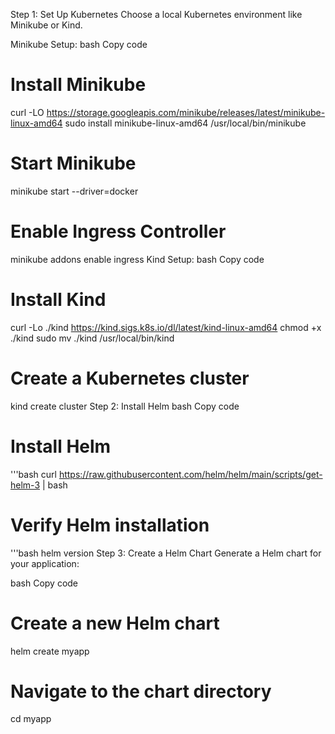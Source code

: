 Step 1: Set Up Kubernetes
Choose a local Kubernetes environment like Minikube or Kind.

Minikube Setup:
bash
Copy code
# Install Minikube
curl -LO https://storage.googleapis.com/minikube/releases/latest/minikube-linux-amd64
sudo install minikube-linux-amd64 /usr/local/bin/minikube

# Start Minikube
minikube start --driver=docker

# Enable Ingress Controller
minikube addons enable ingress
Kind Setup:
bash
Copy code
# Install Kind
curl -Lo ./kind https://kind.sigs.k8s.io/dl/latest/kind-linux-amd64
chmod +x ./kind
sudo mv ./kind /usr/local/bin/kind

# Create a Kubernetes cluster
kind create cluster
Step 2: Install Helm
bash
Copy code
# Install Helm
'''bash
curl https://raw.githubusercontent.com/helm/helm/main/scripts/get-helm-3 | bash

# Verify Helm installation
'''bash helm version
Step 3: Create a Helm Chart
Generate a Helm chart for your application:

bash
Copy code
# Create a new Helm chart
helm create myapp

# Navigate to the chart directory
cd myapp
